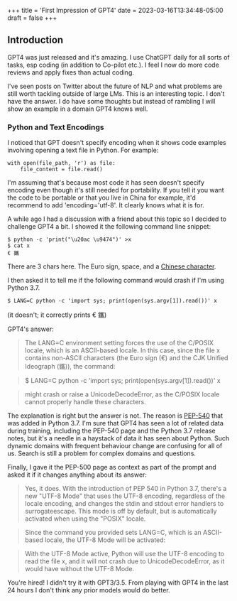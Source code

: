 +++
title = 'First Impression of GPT4'
date = 2023-03-16T13:34:48-05:00
draft = false
+++

## Introduction

GPT4 was just released and it's amazing. I use ChatGPT daily for all sorts of tasks, esp coding (in addition to Co-pilot etc.). I feel I now do more code reviews and apply fixes than actual coding.

I've seen posts on Twitter about the future of NLP and what problems are still worth tackling outside of large LMs. This is an interesting topic. I don't have the answer. I do have some thoughts but instead of rambling I will show an example in a domain GPT4 knows well. 

### Python and Text Encodings

I noticed that GPT doesn't specify encoding when it shows code examples involving opening a text file in Python. For example:

```
with open(file_path, 'r') as file:
    file_content = file.read()
```

I'm assuming that's because most code it has seen doesn't specify encoding even though it's still needed for portability. If you tell it you want the code to be portable or that you live in China for example, it'd recommend to add 'encoding='utf-8'. It clearly knows what it is for. 

A while ago I had a discussion with a friend about this topic so I decided to challenge GPT4 a bit. I showed it the following command line snippet:

```
$ python -c 'print("\u20ac \u9474")' >x
$ cat x
€ 鑴
```
There are 3 chars here. The Euro sign, space, and a [Chinese character](https://www.compart.com/en/unicode/U+9474).

I then asked it to tell me if the following command would crash if I'm using Python 3.7. 

```
$ LANG=C python -c 'import sys; print(open(sys.argv[1]).read())' x
```

(it doesn't; it correctly prints € 鑴)

GPT4's answer:

> The LANG=C environment setting forces the use of the C/POSIX locale, which is an ASCII-based locale. In this case, since the file x contains non-ASCII characters (the Euro sign (€) and the CJK Unified Ideograph (鑴)), the command:

> $ LANG=C python -c 'import sys; print(open(sys.argv[1]).read())' x

> might crash or raise a UnicodeDecodeError, as the C/POSIX locale cannot properly handle these characters.


The explanation is right but the answer is not. The reason is [PEP-540](https://peps.python.org/pep-0540) that was added in Python 3.7. I'm sure that GPT4 has seen a lot of related data during training, including the PEP-540 page and the Python 3.7 release notes, but it's a needle in a haystack of data it has seen about Python. Such dynamic domains with frequent behaviour change are confusing for all of us. Search is still a problem for complex domains and questions. 

Finally, I gave it the PEP-500 page as context as part of the prompt and asked it if it changes anything about its answer:

> Yes, it does. With the introduction of PEP 540 in Python 3.7, there's a new "UTF-8 Mode" that uses the UTF-8 encoding, regardless of the locale encoding, and changes the stdin and stdout error handlers to surrogateescape. This mode is off by default, but is automatically activated when using the "POSIX" locale.

> Since the command you provided sets LANG=C, which is an ASCII-based locale, the UTF-8 Mode will be activated:

> With the UTF-8 Mode active, Python will use the UTF-8 encoding to read the file x, and it will not crash due to UnicodeDecodeError, as it would have without the UTF-8 Mode.

You're hired! I didn't try it with GPT3/3.5. From playing with GPT4 in the last 24 hours I don't think any prior models would do better.
